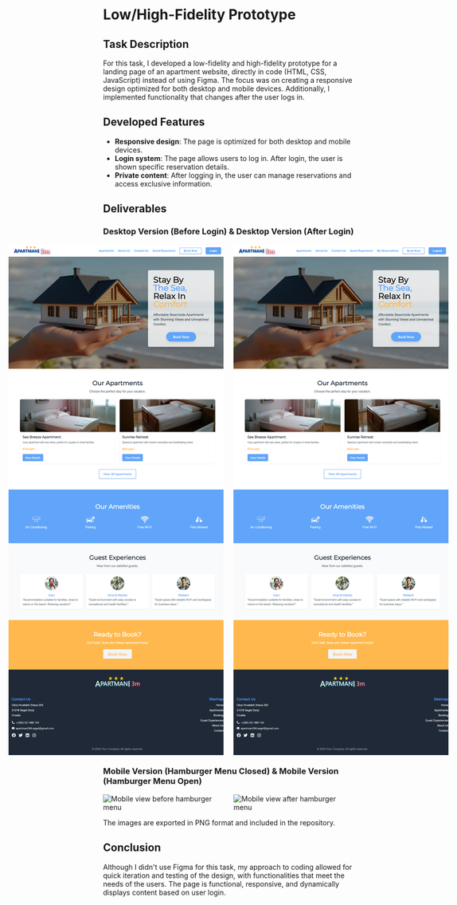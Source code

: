 # Low/High-Fidelity Prototype

## Task Description

For this task, I developed a low-fidelity and high-fidelity prototype for a landing page of an apartment website, directly in code (HTML, CSS, JavaScript) instead of using Figma. The focus was on creating a responsive design optimized for both desktop and mobile devices. Additionally, I implemented functionality that changes after the user logs in.

## Developed Features

- **Responsive design**: The page is optimized for both desktop and mobile devices.
- **Login system**: The page allows users to log in. After login, the user is shown specific reservation details.
- **Private content**: After logging in, the user can manage reservations and access exclusive information.

## Deliverables

### Desktop Version (Before Login) & Desktop Version (After Login)

<div style="display: flex; gap: 20px; justify-content: center;">
  <img src="./Desktop_.png" alt="Home page for desktop before login" width="600"/>
  <img src="./DesktopAfterLogin_.png" alt="Home page for desktop after login" width="600"/>
</div>

### Mobile Version (Hamburger Menu Closed) & Mobile Version (Hamburger Menu Open)

<div style="display: flex; gap: 20px; justify-content: center;">
  <img src="./Mobile(ham_closed)_.png" alt="Mobile view before hamburger menu" width="300"/>
  <img src="./Mobile(ham_open)_.png" alt="Mobile view after hamburger menu" width="300"/>
</div>

The images are exported in PNG format and included in the repository.

## Conclusion

Although I didn't use Figma for this task, my approach to coding allowed for quick iteration and testing of the design, with functionalities that meet the needs of the users. The page is functional, responsive, and dynamically displays content based on user login.
